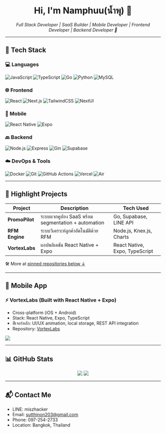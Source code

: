 <h1 align="center">Hi, I'm Namphuu(น้ำพุ) 👋</h1>

<p align="center">
  <em>Full Stack Developer | SaaS Builder | Mobile Developer | Frontend Developer | Backend Developer 🚀</em>
</p>

---

## 🔧 Tech Stack

### 💻 Languages  
![JavaScript](https://img.shields.io/badge/-JavaScript-F7DF1E?style=flat&logo=javascript&logoColor=000)
![TypeScript](https://img.shields.io/badge/-TypeScript-3178C6?style=flat&logo=typescript&logoColor=fff)
![Go](https://img.shields.io/badge/-Go-00ADD8?style=flat&logo=go&logoColor=fff)
![Python](https://img.shields.io/badge/-Python-3776AB?style=flat&logo=python&logoColor=fff)
![MySQL](https://img.shields.io/badge/-MySQL-005C84?style=flat&logo=mysql&logoColor=fff)

### 🌐 Frontend  
![React](https://img.shields.io/badge/-React-20232A?style=flat&logo=react&logoColor=61DAFB)
![Next.js](https://img.shields.io/badge/-Next.js-000000?style=flat&logo=nextdotjs&logoColor=fff)
![TailwindCSS](https://img.shields.io/badge/-TailwindCSS-06B6D4?style=flat&logo=tailwindcss&logoColor=fff)
![NextUI](https://img.shields.io/badge/-NextUI-0072F5?style=flat&logo=react&logoColor=white)

### 📱 Mobile  
![React Native](https://img.shields.io/badge/-React%20Native-20232A?style=flat&logo=react&logoColor=61DAFB)
![Expo](https://img.shields.io/badge/-Expo-000020?style=flat&logo=expo&logoColor=white)

### 🔙 Backend  
![Node.js](https://img.shields.io/badge/-Node.js-339933?style=flat&logo=nodedotjs&logoColor=fff)
![Express](https://img.shields.io/badge/-Express-000000?style=flat&logo=express&logoColor=fff)
![Gin](https://img.shields.io/badge/-Gin-00ADD8?style=flat&logo=go&logoColor=white)
![Supabase](https://img.shields.io/badge/-Supabase-3ECF8E?style=flat&logo=supabase&logoColor=000)

### ☁️ DevOps & Tools  
![Docker](https://img.shields.io/badge/-Docker-2496ED?style=flat&logo=docker&logoColor=fff)
![Git](https://img.shields.io/badge/-Git-F05032?style=flat&logo=git&logoColor=fff)
![GitHub Actions](https://img.shields.io/badge/-GitHub%20Actions-2088FF?style=flat&logo=githubactions&logoColor=fff)
![Vercel](https://img.shields.io/badge/-Vercel-000?style=flat&logo=vercel&logoColor=white)
![Air](https://img.shields.io/badge/-Air-00ADD8?style=flat&logo=go&logoColor=white)

---

## 🧩 Highlight Projects
| Project         | Description                                         | Tech Used                      |
|------------------|-----------------------------------------------------|---------------------------------|
| **PromoPilot**   | ระบบแจกคูปอง SaaS พร้อม segmentation + automation | Go, Supabase, LINE API         |
| **RFM Engine**   | ระบบวิเคราะห์ลูกค้าอัตโนมัติด้วย RFM             | Node.js, Knex.js, Charts       |
| **VortexLabs**   | แอปพลิเคชัน React Native + Expo                       | React Native, Expo, TypeScript |

🛠 More at [pinned repositories below ↓](#)

---

## 📱 Mobile App

### ⚡ VortexLabs (Built with React Native + Expo)

- Cross-platform (iOS + Android)
- Stack: React Native, Expo, TypeScript
- ฟีเจอร์หลัก: UI/UX animation, local storage, REST API integration
- Repository: [VortexLabs](https://github.com/sutthinonp/VortexLabs)

<p float="left">
  <img src="https://github-readme-stats.vercel.app/api/pin/?username=sutthinonp&repo=VortexLabs&theme=radical" />
</p>

---

## 📊 GitHub Stats

<p align="center">
  <img src="https://github-readme-stats.vercel.app/api?username=sutthinonp&show_icons=true&theme=radical&count_private=false&hide=stars,prs,issues" />
  <img src="https://github-readme-streak-stats.herokuapp.com/?user=sutthinonp&theme=radical" />
</p>

---

## 📬 Contact Me
- LINE: miszhacker
- Email: sutthinon203@gmail.com
- Phone: 097-254-2733
- Location: Bangkok, Thailand
